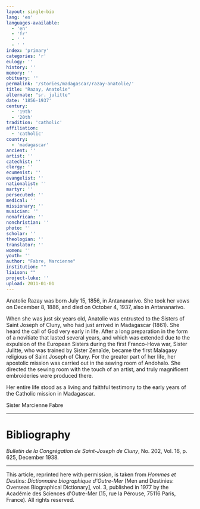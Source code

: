 ```yaml
---
layout: single-bio
lang: 'en'
languages-available:
  - 'en'
  - 'fr'
  - ' '
  - ' '
index: 'primary'
categories: 'r'
eulogy: ''
history: ''
memory: ''
obituary: ''
permalink: '/stories/madagascar/razay-anatolie/'
title: "Razay, Anatolie"
alternate: "sr. julitte"
date: '1856-1937'
century:
  - '19th'
  - '20th'
tradition: 'catholic'
affiliation:
  - 'catholic'
country:
  - 'madagascar'
ancient: ''
artist: ''
catechist: ''
clergy: ''
ecumenist: ''
evangelist: ''
nationalist: ''
martyr: ''
persecuted: ''
medical: ''
missionary: ''
musician: ''
nonafrican: ''
nonchristian: ''
photo: ''
scholar: ''
theologian: ''
translator: ''
women: ''
youth: ''
author: "Fabre, Marcienne"
institution: ""
liaison: ""
project-luke: ''
upload: 2011-01-01
---
```




Anatolie Razay was born July 15, 1856, in Antananarivo. She took her vows on December 8, 1886, and died on October 4, 1937, also in Antananarivo.

When she was just six years old, Anatolie was entrusted to the Sisters of Saint Joseph of Cluny, who had just arrived in Madagascar (1861). She heard the call of God very early in life. After a long preparation in the form of a novitiate that lasted several years, and which was extended due to the expulsion of the European Sisters during the first Franco-Hova war, Sister Julitte, who was trained by Sister Zenaïde, became the first Malagasy religious of Saint Joseph of Cluny. For the greater part of her life, her apostolic mission was carried out in the sewing room of Andohalo. She directed the sewing room with the touch of an artist, and truly magnificent embroideries were produced there.

Her entire life stood as a living and faithful testimony to the early years of the Catholic mission in Madagascar.

Sister Marcienne Fabre

---

# Bibliography

*Bulletin de la Congrégation de Saint-Joseph de Cluny*, No. 202, Vol. 16, p. 625, December 1938.

---

This article, reprinted here with permission, is taken from *Hommes et Destins: Dictionnaire biographique d'Outre-Mer* [Men and Destinies: Overseas Biographical Dictionary], vol. 3, published in 1977 by the Académie des Sciences d'Outre-Mer (15, rue la Pérouse, 75116 Paris, France). All rights reserved.